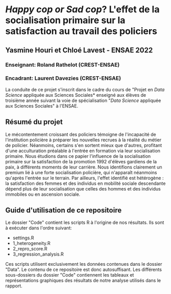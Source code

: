 # *Happy cop or Sad cop*? L'effet de la socialisation primaire sur la satisfaction au travail des policiers
## Yasmine Houri et Chloé Lavest - ENSAE 2022
### Enseignant: Roland Rathelot (CREST-ENSAE)
### Encadrant: Laurent Davezies (CREST-ENSAE)

La conduite de ce projet s'inscrit dans le cadre du cours de "Projet en *Data Science* appliquée aux Sciences Sociales* enseigné aux élèves de troisième année suivant la voie de spécialisation "*Data Science* appliquée aux Sciences Sociales" à l'ENSAE.

## Résumé du projet
Le mécontentement croissant des policiers témoigne de l'incapacité de l'institution policière à préparer les nouvelles recrues à la réalité du métier de policier. Néanmoins, certains s'en sortent mieux que d'autres, profitant d'une acculturation préalable à l'entrée en formation via leur socialisation primaire. Nous étudions dans ce papier l'influence de la socialisation primaire sur la satisfaction de la promotion 1992 d'élèves gardiens de la paix, à différents moments de leur carrière. Nous identifions clairement un premium lié à une forte socialisation policière, qui n'apparaît néanmoins qu'après l'entrée sur le terrain. Par ailleurs, l'effet identifié est hétérogène : la satisfaction des femmes et des individus en mobilité sociale descendante dépend plus de leur socialisation que celles des hommes et des individus immobiles ou en ascension sociale.

## Guide d'utilisation de ce repositoire
Le dossier "Code" contient les scripts R à l'origine de nos résultats. Ils sont à exécuter dans l'ordre suivant:
- settings.R
- 1_heterogeneity.R
- 2_repro_score.R
- 3_regression_analysis.R

Ces scripts utilisent exclusivement les données contenues dans le dossier "Data". Le contenu de ce repositoire est donc autosuffisant.
Les différents sous-dossiers du dossier "Code" contiennent les tableaux et représentations graphiques des résultats de notre analyse utilisés dans le rapport.
